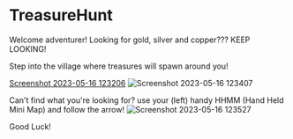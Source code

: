 # TreasureHunt

Welcome adventurer!
Looking for gold, silver and copper??? KEEP LOOKING!

Step into the village where treasures will spawn around you!

[Screenshot 2023-05-16 123206](https://github.com/Asari87/TreasureHunt/assets/105987847/0e3db5f4-24f0-40a7-8d00-ded2cae39239)
![Screenshot 2023-05-16 123407](https://github.com/Asari87/TreasureHunt/assets/105987847/e62219f8-196c-4aa8-b682-f8aa8e63981a)

Can't find what you're looking for? use your (left) handy HHMM (Hand Held Mini Map) and follow the arrow!
![Screenshot 2023-05-16 123527](https://github.com/Asari87/TreasureHunt/assets/105987847/8a992c4d-7c74-41ed-895a-78e28e19d5d8)

Good Luck!
